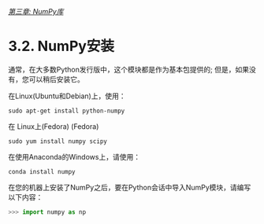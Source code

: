 
[*第三章: NumPy库*](./README.md)


# 3.2. NumPy安装

通常，在大多数Python发行版中，这个模块都是作为基本包提供的; 但是，如果没有，您可以稍后安装它。

在Linux(Ubuntu和Debian)上，使用：
```commandline
sudo apt-get install python-numpy
```
在 Linux上(Fedora)
(Fedora)
```commandline
sudo yum install numpy scipy
```
在使用Anaconda的Windows上，请使用：
```commandline
conda install numpy
```
在您的机器上安装了NumPy之后，要在Python会话中导入NumPy模块，请编写以下内容：
```python
>>> import numpy as np
```

